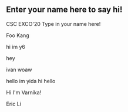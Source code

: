 ## Enter your name here to say hi!

CSC EXCO'20
Type in your name here!

Foo Kang

hi im y6

hey

ivan woaw

hello im yida hi hello

Hi I'm Varnika!

Eric Li
